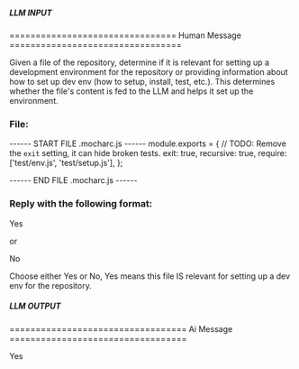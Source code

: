 ##### LLM INPUT #####
================================ Human Message =================================

Given a file of the repository, determine if it is relevant for setting up a development environment for the repository or providing information about how to set up dev env (how to setup, install, test, etc.). This determines whether the file's content is fed to the LLM and helps it set up the environment.

### File:
------ START FILE .mocharc.js ------
module.exports = {
  // TODO: Remove the `exit` setting, it can hide broken tests.
  exit: true,
  recursive: true,
  require: ['test/env.js', 'test/setup.js'],
};

------ END FILE .mocharc.js ------

### Reply with the following format:

<rel>Yes</rel>

or

<rel>No</rel>

Choose either Yes or No, Yes means this file IS relevant for setting up a dev env for the repository.

##### LLM OUTPUT #####
================================== Ai Message ==================================

<rel>Yes</rel>